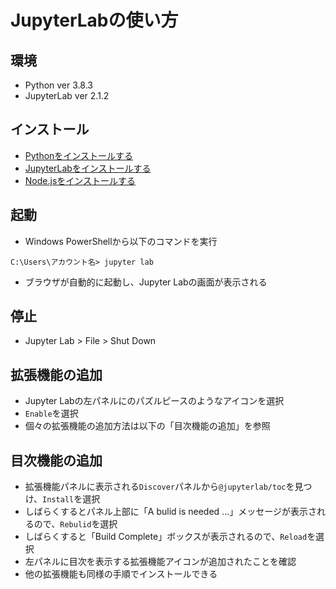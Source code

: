 # JupyterLabの使い方

## 環境

- Python ver 3.8.3
- JupyterLab ver 2.1.2

## インストール

- [Pythonをインストールする](pc-python.md)
- [JupyterLabをインストールする](pc-python.md)
- [Node.jsをインストールする](https://nodejs.org/ja/)

## 起動

- Windows PowerShellから以下のコマンドを実行
```
C:\Users\アカウント名> jupyter lab
```
- ブラウザが自動的に起動し、Jupyter Labの画面が表示される
  
## 停止

- Jupyter Lab > File > Shut Down

## 拡張機能の追加

- Jupyter Labの左パネルにのパズルピースのようなアイコンを選択
- `Enable`を選択
- 個々の拡張機能の追加方法は以下の「目次機能の追加」を参照

## 目次機能の追加

- 拡張機能パネルに表示される`Discover`パネルから`@jupyterlab/toc`を見つけ、`Install`を選択
- しばらくするとパネル上部に「A bulid is needed ...」メッセージが表示されるので、`Rebulid`を選択
- しばらくすると「Build Complete」ボックスが表示されるので、`Reload`を選択
- 左パネルに目次を表示する拡張機能アイコンが追加されたことを確認
- 他の拡張機能も同様の手順でインストールできる
